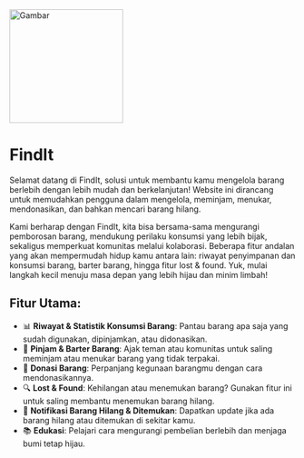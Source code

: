 <img src="https://drive.google.com/uc?export=view&id=1wmEs6isZl7i0hkKM-Hv_nAMhEPTpXFXf" alt="Gambar" width="200"/>

# **FindIt**

Selamat datang di FindIt, solusi untuk membantu kamu mengelola barang berlebih dengan lebih mudah dan berkelanjutan! Website ini dirancang untuk memudahkan pengguna dalam mengelola, meminjam, menukar, mendonasikan, dan bahkan mencari barang hilang.

Kami berharap dengan FindIt, kita bisa bersama-sama mengurangi pemborosan barang, mendukung perilaku konsumsi yang lebih bijak, sekaligus memperkuat komunitas melalui kolaborasi. Beberapa fitur andalan yang akan mempermudah hidup kamu antara lain: riwayat penyimpanan dan konsumsi barang, barter barang, hingga fitur lost & found. Yuk, mulai langkah kecil menuju masa depan yang lebih hijau dan minim limbah!

## **Fitur Utama:**
- 📊 **Riwayat & Statistik Konsumsi Barang**: Pantau barang apa saja yang sudah digunakan, dipinjamkan, atau didonasikan.
- 🔄 **Pinjam & Barter Barang**: Ajak teman atau komunitas untuk saling meminjam atau menukar barang yang tidak terpakai.
- 🤲 **Donasi Barang**: Perpanjang kegunaan barangmu dengan cara mendonasikannya.
- 🔍 **Lost & Found**: Kehilangan atau menemukan barang? Gunakan fitur ini untuk saling membantu menemukan barang hilang.
- 🔔 **Notifikasi Barang Hilang & Ditemukan**: Dapatkan update jika ada barang hilang atau ditemukan di sekitar kamu.
- 📚 **Edukasi**: Pelajari cara mengurangi pembelian berlebih dan menjaga bumi tetap hijau.
